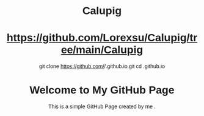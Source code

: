 # Calupig
# https://github.com/Lorexsu/Calupig/tree/main/Calupig

git clone https://github.com/<username>/<username>.github.io.git
cd <username>.github.io

<!DOCTYPE html>
<html lang="en">
<head>
    <meta charset="UTF-8">
    <meta name="viewport" content="width=device-width, initial-scale=1.0">
    <title>My GitHub Page</title>
    <style>
        body {
            font-family: Arial, sans-serif;
            text-align: center;
            margin-top: 50px;
        }
    </style>
</head>
<body>
    <h1> Welcome to My GitHub Page </h1>
    <p> This is a simple GitHub Page created by me .</p>
</body>
</html>
